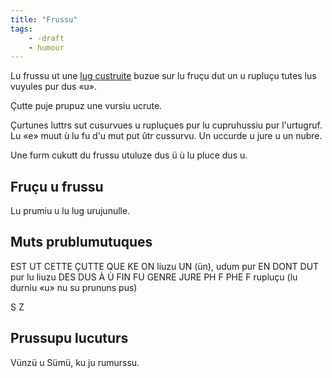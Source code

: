```yaml
---
title: "Frussu"
tags:
    - -draft
    - humour
---
```


Lu frussu ut une [lug custruite](https://fr.wikipedia.org/wiki/Langue_construite) buzue sur lu fruçu dut un u rupluçu tutes lus vuyules pur dus «u».

Çutte puje prupuz une vursiu ucrute.

Çurtunes luttrs sut cusurvues u rupluçues pur lu cupruhussiu pur l'urtugruf.
Lu «e» muut ù lu fu d'u mut put ûtr cussurvu.
Un uccurde u jure u un nubre. 

Une furm cukutt du frussu utuluze dus ü ù lu pluce dus u.


## Fruçu u frussu

Lu prumiu u lu lug urujunulle.

## Muts prublumutuques

EST UT
CETTE ÇUTTE
QUE KE
ON liuzu UN (ün), udum pur EN
DONT DUT pur lu liuzu
DES DUS
À Ù
FIN FU
GENRE JURE
PH F
PHE F
rupluçu (lu durniu «u» nu su prununs pus)

S Z

## Prussupu lucuturs

Vünzü u Sümü, ku ju rumurssu.